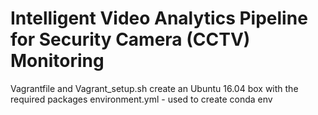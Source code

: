 # Intelligent Video Analytics Pipeline for Security Camera (CCTV) Monitoring

Vagrantfile and Vagrant_setup.sh create an Ubuntu 16.04 box with the required packages
environment.yml - used to create conda env

